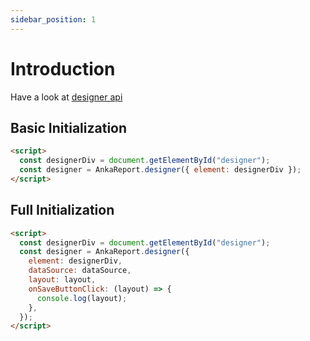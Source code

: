 ```yaml
---
sidebar_position: 1
---
```


# Introduction

Have a look at [designer api](../api/designer)

## Basic Initialization

```html
<script>
  const designerDiv = document.getElementById("designer");
  const designer = AnkaReport.designer({ element: designerDiv });
</script>
```

## Full Initialization

```html
<script>
  const designerDiv = document.getElementById("designer");
  const designer = AnkaReport.designer({
    element: designerDiv,
    dataSource: dataSource,
    layout: layout,
    onSaveButtonClick: (layout) => {
      console.log(layout);
    },
  });
</script>
```
